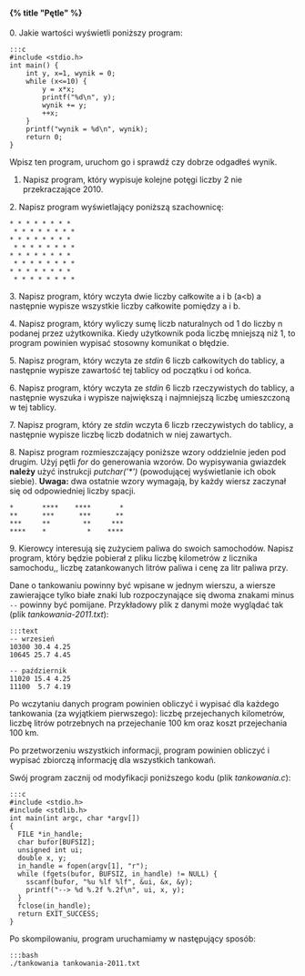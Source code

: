 #### {% title "Pętle" %}

0\. Jakie wartości wyświetli poniższy program:

    :::c
    #include <stdio.h>
    int main() {
        int y, x=1, wynik = 0;
        while (x<=10) {
            y = x*x;
            printf("%d\n", y);
            wynik += y;
            ++x;
        }
        printf("wynik = %d\n", wynik);
        return 0;
    }

Wpisz ten program, uruchom go i sprawdź czy dobrze odgadłeś wynik.

1. Napisz program, który wypisuje kolejne potęgi liczby 2
   nie przekraczające 2010.

2\. Napisz program wyświetlający poniższą szachownicę:

    * * * * * * * *
     * * * * * * * *
    * * * * * * * *
     * * * * * * * *
    * * * * * * * *
     * * * * * * * *
    * * * * * * * *
     * * * * * * * *

3\. Napisz program, który wczyta dwie liczby całkowite a i b
   (a<b) a następnie wypisze wszystkie liczby całkowite
   pomiędzy a i b.

4\. Napisz program, który wyliczy sumę liczb naturalnych od 1 do
   liczby n podanej przez użytkownika. Kiedy użytkownik poda liczbę
   mniejszą niż 1, to program powinien wypisać stosowny komunikat
   o błędzie.

5\. Napisz program, który wczyta ze *stdin* 6 liczb całkowitych do
   tablicy, a następnie wypisze zawartość tej tablicy od początku i od
   końca.

6\. Napisz program, który wczyta ze *stdin* 6 liczb rzeczywistych do
   tablicy, a następnie wyszuka i wypisze największą i najmniejszą
   liczbę umieszczoną w tej tablicy.

7\. Napisz program, który ze *stdin* wczyta 6 liczb rzeczywistych do
   tablicy, a następnie wypisze liczbę liczb dodatnich w niej
   zawartych.

8\. Napisz program rozmieszczający poniższe wzory oddzielnie
   jeden pod drugim. Użyj pętli *for* do generowania
   wzorów. Do wypisywania gwiazdek **należy** użyć instrukcji
   *putchar('\*')* (powodującej wyświetlanie ich obok siebie).
   **Uwaga:** dwa ostatnie wzory wymagają,
   by każdy wiersz zaczynał się od odpowiedniej liczby spacji.

    *       ****    ****       *
    **      ***      ***      **
    ***     **        **     ***
    ****    *          *    ****

<!--
   **Zadanie dodatkowe.**
   Połącz swój kod składający się z czterech oddzielnych bloków
   (z których każdy rysuje jeden wzór) w jeden program wyświetlający
   cztery wzory **obok** siebie sprytnie używając zagnieżdżonych
   pętli *for*.
-->

9\. Kierowcy interesują się zużyciem paliwa do swoich samochodów.
Napisz program, który będzie pobierał z pliku liczbę kilometrów
z licznika samochodu,, liczbę zatankowanych litrów paliwa
i cenę za litr paliwa przy.

Dane o tankowaniu powinny być wpisane w jednym wierszu, a wiersze
zawierające tylko białe znaki lub rozpoczynające się dwoma znakami
minus `--` powinny być pomijane.  Przykładowy plik z danymi może
wyglądać tak (plik *tankowania-2011.txt*):

    :::text
    -- wrzesień
    10300 30.4 4.25
    10645 25.7 4.45

    -- październik
    11020 15.4 4.25
    11100  5.7 4.19

Po wczytaniu danych program powinien obliczyć i wypisać
dla każdego tankowania (za wyjątkiem pierwszego):
liczbę przejechanych kilometrów,
liczbę litrów potrzebnych na przejechanie 100 km
oraz koszt przejechania 100 km.

Po przetworzeniu wszystkich informacji, program
powinien obliczyć i wypisać zbiorczą informację dla wszystkich
tankowań.


Swój program zacznij od modyfikacji poniższego kodu
(plik *tankowania.c*):

    :::c
    #include <stdio.h>
    #include <stdlib.h>
    int main(int argc, char *argv[])
    {
      FILE *in_handle;
      char bufor[BUFSIZ];
      unsigned int ui;
      double x, y;
      in_handle = fopen(argv[1], "r");
      while (fgets(bufor, BUFSIZ, in_handle) != NULL) {
        sscanf(bufor, "%u %lf %lf", &ui, &x, &y);
        printf("--> %d %.2f %.2f\n", ui, x, y);
      }
      fclose(in_handle);
      return EXIT_SUCCESS;
    }

Po skompilowaniu, program uruchamiamy w następujący sposób:

    :::bash
    ./tankowania tankowania-2011.txt
